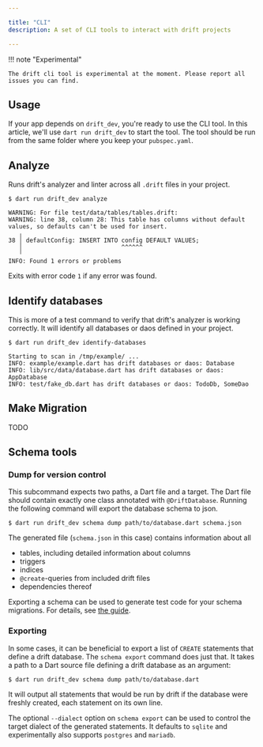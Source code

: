```yaml
---

title: "CLI"
description: A set of CLI tools to interact with drift projects

---
```


!!! note "Experimental"

    The drift cli tool is experimental at the moment. Please report all issues you can find.
    

## Usage

If your app depends on `drift_dev`, you're ready to use the CLI tool.
In this article, we'll use `dart run drift_dev` to start the tool.
The tool should be run from the same folder where you keep your `pubspec.yaml`.

## Analyze

Runs drift's analyzer and linter across all `.drift` files in your project.

```
$ dart run drift_dev analyze

WARNING: For file test/data/tables/tables.drift:
WARNING: line 38, column 28: This table has columns without default values, so defaults can't be used for insert.
   ╷
38 │ defaultConfig: INSERT INTO config DEFAULT VALUES;
   │                            ^^^^^^
   ╵
INFO: Found 1 errors or problems
```

Exits with error code `1` if any error was found.

## Identify databases

This is more of a test command to verify that drift's analyzer is working correctly.
It will identify all databases or daos defined in your project.

```
$ dart run drift_dev identify-databases

Starting to scan in /tmp/example/ ...
INFO: example/example.dart has drift databases or daos: Database
INFO: lib/src/data/database.dart has drift databases or daos: AppDatabase
INFO: test/fake_db.dart has drift databases or daos: TodoDb, SomeDao
```

## Make Migration

TODO

## Schema tools

### Dump for version control

This subcommand expects two paths, a Dart file and a target. The Dart file should contain
exactly one class annotated with `@DriftDatabase`. Running the following command will export
the database schema to json.

```
$ dart run drift_dev schema dump path/to/database.dart schema.json
```

The generated file (`schema.json` in this case) contains information about all

- tables, including detailed information about columns
- triggers
- indices
- `@create`-queries from included drift files
- dependencies thereof

Exporting a schema can be used to generate test code for your schema migrations. For details,
see [the guide]("../Migrations/tests.md").

### Exporting

In some cases, it can be beneficial to export a list of `CREATE` statements that define a
drift database.
The `schema export` command does just that. It takes a path to a Dart source file defining
a drift database as an argument:

```
$ dart run drift_dev schema dump path/to/database.dart
```

It will output all statements that would be run by drift if the database were freshly created,
each statement on its own line.

The optional `--dialect` option on `schema export` can be used to control the target dialect
of the generated statements. It defaults to `sqlite` and experimentally also supports
`postgres` and `mariadb`.
